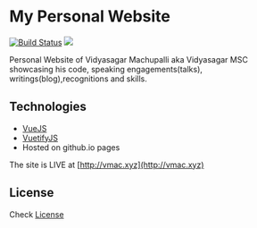 # My Personal Website
[![Build Status](https://travis-ci.org/VidyasagarMSC/vidyasagarmsc.github.io.svg?branch=source)](https://travis-ci.org/VidyasagarMSC/vidyasagarmsc.github.io)
![](images/screenshot.gif)

Personal Website of Vidyasagar Machupalli aka Vidyasagar MSC showcasing his code, speaking engagements(talks), writings(blog),recognitions and skills.
## Technologies
- [VueJS](https://vuejs.org)
- [VuetifyJS](http://vuetifyjs.com/)
- Hosted on github.io pages

The site is LIVE at [http://vmac.xyz](http://vmac.xyz)

## License
Check [License](/License.md)
